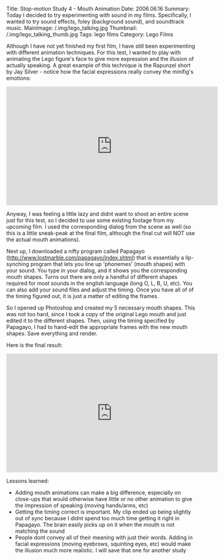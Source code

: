 Title: Stop-motion Study 4 - Mouth Animation
Date: 2006.06.16
Summary: Today I decided to try experimenting with sound in my films. Specifically, I wanted to try sound effects, foley (background sound), and soundtrack music.
MainImage: /.img/lego_talking.jpg
Thumbnail: /.img/lego_talking_thumb.jpg
Tags: lego films
Category: Lego Films

Although I have not yet finished my first film, I have still been experimenting with different animation techniques. For this test, I wanted to play with animating the Lego figure's face to give more expression and the illusion of actually speaking. A great example of this technique is the Rapunzel short by Jay Silver - notice how the facial expressions really convey the minifig's emotions:

<p>
<iframe width="560" height="315" src="https://www.youtube.com/embed/Uyc6uLcbc-Y?rel=0" frameborder="0" allow="accelerometer; autoplay; encrypted-media; gyroscope; picture-in-picture" allowfullscreen></iframe>
</p>

Anyway, I was feeling a little lazy and didnt want to shoot an entire scene just for this test, so I decided to use some existing footage from my upcoming film. I used the corresponding dialog from the scene as well (so this is a little sneak-peak at the final film, although the final cut will NOT use the actual mouth animations).

Next up, I downloaded a nifty program called Papagayo (<a href="http://www.lostmarble.com/papagayo/index.shtml">http://www.lostmarble.com/papagayo/index.shtml</a>) that is essentially a lip-synching program that lets you line up 'phonemes' (mouth shapes) with your sound. You type in your dialog, and it shows you the corresponding mouth shapes. Turns out there are only a handful of different shapes required for most sounds in the english language (long O, L, B, U, etc). You can also add your sound files and adjust the timing. Once you have all of of the timing figured out, it is just a matter of editing the frames.

So I opened up Photoshop and created my 5 necessary mouth shapes. This was not too hard, since I took a copy of the original Lego mouth and just edited it to the different shapes. Then, using the timing specified by Papagayo, I had to hand-edit the appropriate frames with the new mouth shapes. Save everything and render.

Here is the final result:

<p>
<iframe width="560" height="315" src="https://www.youtube.com/embed/fSMvodIXgKA?rel=0" frameborder="0" allow="accelerometer; autoplay; encrypted-media; gyroscope; picture-in-picture" allowfullscreen></iframe>
</p>

Lessons learned:

* Adding mouth animations can make a big difference, especially on close-ups that would otherwise have little or no other animation to give the impression of speaking (moving hands/arms, etc)
* Getting the timing correct is important. My clip ended up being slightly out of sync because I didnt spend too much time getting it right in Papagayo. The brain easily picks up on it when the mouth is not matching the sound
* People dont convey all of their meaning with just their words. Adding in facial expressions (moving eyebrows, squinting eyes, etc) would make the illusion much more realistic. I will save that one for another study

[BrickFilms]: http://www.brickfilms.com/resources.php
[Audacity]: http://audacity.sourceforge.net/about/
[FindSounds]: http://findsounds.com
